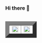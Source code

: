 ### Hi there 👋
<div style="float:left;">
  <table border="12">
    <tr>
      <td>
        <a href="https://github.com/anuraghazra/github-readme-stats">
          <img width="100%" src="https://github-readme-stats.vercel.app/api?username=a-im12&count_private=true&show_icons=true&theme=dark" />
        </a>
      </td>
      <td>
        <a href="https://github.com/anuraghazra/convoychat">
          <img width="100%" src="https://github-readme-stats.vercel.app/api/top-langs/?username=a-im12&layout=compact&theme=dracula" />
        </a>
      </td>
    </tr>
  </table>
</div>
